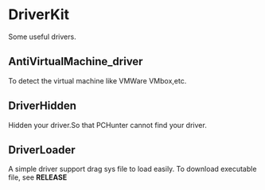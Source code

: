 # DriverKit
Some useful drivers.

## AntiVirtualMachine_driver
To detect the virtual machine like VMWare VMbox,etc.

## DriverHidden
Hidden your driver.So that PCHunter cannot find your driver.

## DriverLoader
A simple driver support drag sys file to load easily.
To download executable file, see **RELEASE** 
